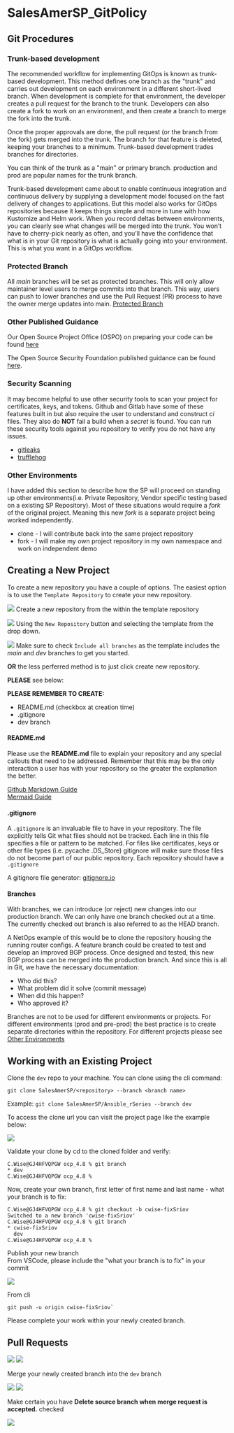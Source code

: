 # SalesAmerSP_GitPolicy

## Git Procedures

### Trunk-based development
The recommended workflow for implementing GitOps is known as trunk-based development. This method defines one branch as the "trunk" and carries out development on each environment in a different short-lived branch. When development is complete for that environment, the developer creates a pull request for the branch to the trunk. Developers can also create a fork to work on an environment, and then create a branch to merge the fork into the trunk.

Once the proper approvals are done, the pull request (or the branch from the fork) gets merged into the trunk. The branch for that feature is deleted, keeping your branches to a minimum. Trunk-based development trades branches for directories.

You can think of the trunk as a "main" or primary branch. production and prod are popular names for the trunk branch.

Trunk-based development came about to enable continuous integration and continuous delivery by supplying a development model focused on the fast delivery of changes to applications. But this model also works for GitOps repositories because it keeps things simple and more in tune with how Kustomize and Helm work. When you record deltas between environments, you can clearly see what changes will be merged into the trunk. You won’t have to cherry-pick nearly as often, and you’ll have the confidence that what is in your Git repository is what is actually going into your environment. This is what you want in a GitOps workflow.

### Protected Branch
All *main* branches will be set as protected branches. This will only allow maintainer level users to merge commits into that branch. This way, users can push to lower branches and use the Pull Request (PR) process to have the owner merge updates into main. [Protected Branch](https://docs.github.com/en/repositories/configuring-branches-and-merges-in-your-repository/managing-protected-branches/about-protected-branches)


### Other Published Guidance
Our Open Source Project Office (OSPO) on preparing your code can be found [here](https://ospo.pages.gitswarm.f5net.com/ospo-documentation/docs/publishing/#preparing-your-code)

The Open Source Security Foundation published guidance can be found [here](https://github.com/ossf/wg-security-tooling/blob/main/guide.md).

### Security Scanning
It may become helpful to use other security tools to scan your project for certificates, keys, and tokens. Github and Gitlab have some of these features built in but also require the user to understand and construct *ci* files. They also do **NOT** fail a build when a *secret* is found. You can run these security tools against you repository to verify you do not have any issues.

- [gitleaks](https://github.com/zricethezav/gitleaks)
- [trufflehog](https://github.com/trufflesecurity/trufflehog)


### Other Environments
I have added this section to describe how the SP will proceed on standing up other environments(i.e. Private Repository, Vendor specific testing based on a existing SP Repository). Most of these situations would require a *fork* of the original project. Meaning this new *fork* is a separate project being worked independently. 

- clone - I will contribute back into the same project repository
- fork - I will make my own project repository in my own namespace and work on independent demo

##

## Creating a New Project

To create a new repository you have a couple of options. The easiest option is to use the ``Template Repository`` to create your new repository.

![](imgs/newFromTemplate.png)
Create a new repository from the within the template repository


![](imgs/newRepoWtemplate.png)
Using the ``New Repository`` button and selecting the template from the drop down.


![](imgs/CreateNewRepo.png)
Make sure to check ``Include all branches`` as the template includes the *main* and *dev* branches to get you started.


**OR** the less perferred method is to just click create new repository. 

**PLEASE** see below:

**PLEASE REMEMBER TO CREATE:**

- README.md (checkbox at creation time)
- .gitignore 
- dev branch 

#### README.md 
Please use the **README.md** file to explain your repository and any special callouts that need to be addressed. Remember that this may be the only interaction a user has with your repository so the greater the explanation the better.

[Github Markdown Guide](https://docs.github.com/en/get-started/writing-on-github/getting-started-with-writing-and-formatting-on-github/basic-writing-and-formatting-syntax)    
[Mermaid Guide](https://github.com/mermaid-js/mermaid)  

#### .gitignore
A `.gitignore` is an invaluable file to have in your repository. The file explicitly tells Git what files should not be tracked. Each line in this file
specifies a file or pattern to be matched. For files like certificates, keys or other file types (i.e. pycache .DS_Store) gitignore will make sure those files do not become part of our public repository. Each repository should have a `.gitignore`

A gitignore file generator: [gitignore.io](www.toptal.com/developers/gitingore)


#### Branches 
With branches, we can introduce (or reject) new changes into our production branch. We can only have one branch checked out at a time. The currently checked out branch is also referred to as the HEAD branch.

A NetOps example of this would be to clone the repository housing the running router configs. A feature branch could be created to test and develop an improved BGP process. Once designed and tested, this new BGP process can be merged into the production branch. And since this is all in Git, we have the necessary documentation:

- Who did this?
- What problem did it solve (commit message)
- When did this happen?
- Who approved it?

Branches are not to be used for different environments or projects. For different environments (prod and pre-prod) the best practice is to create separate directories within the repository. For different projects please see [Other Environments](#other-environments)


##
## Working with an Existing Project 

Clone the `dev` repo to your machine. You can clone using the cli command:

`git clone SalesAmerSP/<repository> --branch <branch name>`

Example: `git clone SalesAmerSP/Ansible_rSeries --branch dev`

To access the clone url you can visit the project page like the example below: 

![](imgs/git_clone_link.png)

Validate your clone by cd to the cloned folder and verify:

```
C.Wise@GJ4HFVQPGW ocp_4.8 % git branch
* dev
C.Wise@GJ4HFVQPGW ocp_4.8 %
```
Now, create your own branch, first letter of first name and last name *-* what your branch is to fix:

```
C.Wise@GJ4HFVQPGW ocp_4.8 % git checkout -b cwise-fixSriov
Switched to a new branch 'cwise-fixSriov'
C.Wise@GJ4HFVQPGW ocp_4.8 % git branch
* cwise-fixSriov
  dev
C.Wise@GJ4HFVQPGW ocp_4.8 %
```
Publish your new branch   
From VSCode, please include the "what your branch is to fix" in your commit

![](imgs/vscode_publish_branch.png)


From cli 
```
git push -u origin cwise-fixSriov`
```

Please complete your work within your newly created branch.

## Pull Requests

![](imgs/mr_1.png)
![](imgs/mr_2.png)

Merge your newly created branch into the `dev` branch

![](imgs/mr_3_branch.png)
![](imgs/mr_4.png)

Make certain you have **Delete source branch when merge request is accepted.** checked

![](imgs/mr_5.png)

